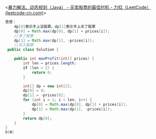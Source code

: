 <[暴力解法、动态规划（Java） - 买卖股票的最佳时机 - 力扣（LeetCode） (leetcode-cn.com)](https://leetcode-cn.com/problems/best-time-to-buy-and-sell-stock/solution/bao-li-mei-ju-dong-tai-gui-hua-chai-fen-si-xiang-b/)>

```java
思想：
    dp[0]表示手上没股票。dp[1]表示手上买了股票
    dp[0] = Math.max(dp[0], dp[1] + prices[i]);
    //卖了股票
    dp[1] = Math.max(dp[1], -prices[i]);
    //买入股票
 public class Solution {

    public int maxProfit(int[] prices) {
        int len = prices.length;
        if (len < 2) {
            return 0;
        }

        int[] dp = new int[2];
        dp[0] = 0;
        dp[1] = -prices[0];
        for (int i = 1; i < len; i++) {
            dp[0] = Math.max(dp[0], dp[1] + prices[i]);
            dp[1] = Math.max(dp[1], -prices[i]);
        }
        return dp[0];
    }
}
O(N)
```

